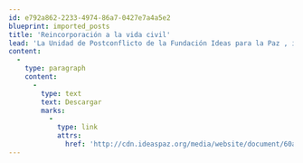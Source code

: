 ```yaml
---
id: e792a862-2233-4974-86a7-0427e7a4a5e2
blueprint: imported_posts
title: 'Reincorporación a la vida civil'
lead: 'La Unidad de Postconflicto de la Fundación Ideas para la Paz , interesada en los procesos de desmovilización, desarme y reintegración (DDR) en Colombia, ha venido desarrollando un diagnóstico organizacional al Programa de Reincorporación a la vida civil (PR) del Ministerio del Interior y de Justicia con el ánimo de brindar recomendaciones concretas para mejorar su desempeño en el corto plazo y garantizar su viabilidad en el mediano y largo plazo.'
content:
  -
    type: paragraph
    content:
      -
        type: text
        text: Descargar
        marks:
          -
            type: link
            attrs:
              href: 'http://cdn.ideaspaz.org/media/website/document/60aec7f1bc1ec.pdf'
---
```

